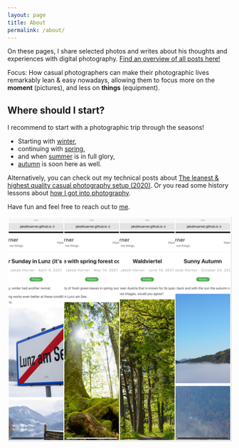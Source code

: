 ```yaml
---
layout: page
title: About
permalink: /about/
---
```


On these pages, I share selected photos and writes about his thoughts and experiences with digital photography.
[Find an overview of all posts here!](../allposts)

Focus: How casual photographers can make their photographic lives remarkably lean & easy nowadays, allowing them to focus more on the __moment__ (pictures), and less on __things__ (equipment).

## Where should I start?

I recommend to start with a photographic trip through the seasons!

- Starting with [winter](../easter_sunday_winter_lunz_2021/),
- continuing with [spring](../spring_forest/),
- and when [summer](../waldviertel_impressions/) is in full glory,
- [autumn](../autumn/) is soon here as well.


Alternatively, you can check out my technical posts about [The leanest & highest quality casual photography setup (2020)](../leanest_highest_quality_casual_photography_setup/).
Or you read some history lessons about [how I got into photography](../my_personal_photography_history/).


Have fun and feel free to reach out to [me](https://www.twitter.com/jakobh).

[![Posts overview](../images/post_collage.jpg)](../categories/)

